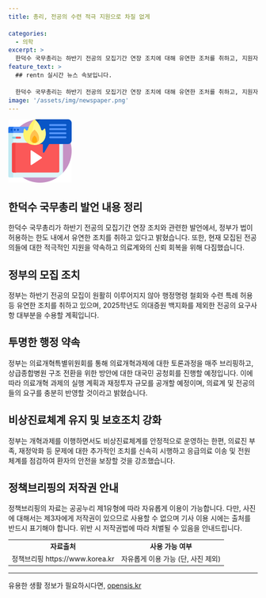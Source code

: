 ```yaml
---
title: 총리, 전공의 수련 적극 지원으로 차질 없게

categories:
  - 의학
excerpt: >
  한덕수 국무총리는 하반기 전공의 모집기간 연장 조치에 대해 유연한 조처를 취하고, 지원자가 부족한 상황을 안타깝게 생각하며 전공의들의 수련을 적극 지원하겠다고 말했다. 정부는 의료계의 요구를 수용하고 의료개혁을 투명하게 추진할 것을 약속했다. 또한, 응급의료 시스템을 보완하여 중증·응급 환자들이 적절한 치료를 받을 수 있도록 노력할 계획이다.
feature_text: >
  ## rentn 실시간 뉴스 속보입니다.

  한덕수 국무총리는 하반기 전공의 모집기간 연장 조치에 대해 유연한 조처를 취하고, 지원자가 부족한 상황을 안타깝게 생각하며 전공의들의 수련을 적극 지원하겠다고 말했다. 정부는 의료계의 요구를 수용하고 의료개혁을 투명하게 추진할 것을 약속했다. 또한, 응급의료 시스템을 보완하여 중증·응급 환자들이 적절한 치료를 받을 수 있도록 노력할 계획이다.
image: '/assets/img/newspaper.png'
---
```


<p><img src="/assets/img/news.png" alt="rentncar 속보" /></p>

<h2>한덕수 국무총리 발언 내용 정리</h2>

<p data-ke-size="size16">한덕수 국무총리가 하반기 전공의 모집기간 연장 조치와 관련한 발언에서, 정부가 법이 허용하는 한도 내에서 유연한 조치를 취하고 있다고 밝혔습니다. 또한, 현재 모집된 전공의들에 대한 적극적인 지원을 약속하고 의료계와의 신뢰 회복을 위해 다짐했습니다.</p>

<h2>정부의 모집 조치</h2>

<p data-ke-size="size16">정부는 하반기 전공의 모집이 원활히 이루어지지 않아 행정명령 철회와 수련 특례 허용 등 유연한 조치를 취하고 있으며, 2025학년도 의대증원 백지화를 제외한 전공의 요구사항 대부분을 수용할 계획입니다.</p>

<h2>투명한 행정 약속</h2>

<p data-ke-size="size16">정부는 의료개혁특별위원회를 통해 의료개혁과제에 대한 토론과정을 매주 브리핑하고, 상급종합병원 구조 전환을 위한 방안에 대한 대국민 공청회를 진행할 예정입니다. 이에 따라 의료개혁 과제의 실행 계획과 재정투자 규모를 공개할 예정이며, 의료계 및 전공의들의 요구를 충분히 반영할 것이라고 밝혔습니다.</p>

<h2>비상진료체계 유지 및 보호조치 강화</h2>

<p data-ke-size="size16">정부는 개혁과제를 이행하면서도 비상진료체계를 안정적으로 운영하는 한편, 의료진 부족, 재정악화 등 문제에 대한 추가적인 조치를 신속히 시행하고 응급의료 이송 및 전원 체계를 점검하여 환자의 안전을 보장할 것을 강조했습니다.</p>

<h2>정책브리핑의 저작권 안내</h2>

<p data-ke-size="size16">정책브리핑의 자료는 공공누리 제1유형에 따라 자유롭게 이용이 가능합니다. 다만, 사진에 대해서는 제3자에게 저작권이 있으므로 사용할 수 없으며 기사 이용 시에는 출처를 반드시 표기해야 합니다. 위반 시 저작권법에 따라 처벌될 수 있음을 안내드립니다.</p>

<table>
    <tr>
        <td style="text-align: center; height: 17px;"><b>자료출처</b></td>
        <td style="text-align: center; height: 17px;"><b>사용 가능 여부</b></td>
    </tr>
    <tr>
        <td style="text-align: center; height: 17px;">정책브리핑 https://www.korea.kr</td>
        <td style="text-align: center; height: 17px;">자유롭게 이용 가능 (단, 사진 제외)</td>
    </tr>
</table>

<p><hr></p>
유용한 생활 정보가 필요하시다면, <a href="https://opensis.kr" rel="dofollow">opensis.kr</a>


